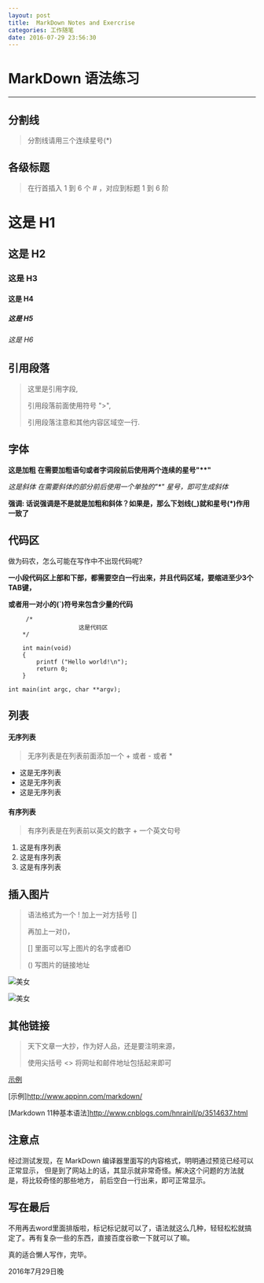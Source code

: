 ```yaml
---
layout: post
title:  MarkDown Notes and Exercrise
categories: 工作随笔
date: 2016-07-29 23:56:30
---
```


# MarkDown  语法练习

*** 

## 分割线

> 分割线请用三个连续星号(\*)

## 各级标题

 > 在行首插入 1 到 6 个 # ，对应到标题 1 到 6 阶

# 这是 H1

## 这是 H2

### 这是 H3 

#### 这是 H4

##### 这是 H5

###### 这是 H6

##  引用段落

 > 这里是引用字段,
 >
 > 引用段落前面使用符号 "\>",
 >
 > 引用段落注意和其他内容区域空一行.


## 字体

 **这是加粗**
 **在需要加粗语句或者字词段前后使用两个连续的星号"\*\*"**

 *这是斜体*
 *在需要斜体的部分前后使用一个单独的"\*" 星号，即可生成斜体*

 __强调: 话说强调是不是就是加粗和斜体？如果是，那么下划线(\_)就和星号(\*)作用一致了__

## 代码区

做为码农，怎么可能在写作中不出现代码呢?

__一小段代码区上部和下部，都需要空白一行出来，并且代码区域，要缩进至少3个TAB键，__

__或者用一对小的(\`)符号来包含少量的代码__

         /*
			            这是代码区
        */

		int main(void)
		{
			printf ("Hello world!\n");
			return 0;
		}


`
    int main(int argc, char **argv);
`



## 列表


#### 无序列表

> 无序列表是在列表前面添加一个 + 或者 - 或者 *

+ 这是无序列表
+ 这是无序列表
+ 这是无序列表


#### 有序列表

> 有序列表是在列表前以英文的数字 + 一个英文句号

1. 这是有序列表
2. 这是有序列表
3. 这是有序列表


## 插入图片

> 语法格式为一个 ! 加上一对方括号 [] 
>
> 再加上一对()，
>
> [] 里面可以写上图片的名字或者ID
>
> () 写图片的链接地址

![美女](http://e.hiphotos.baidu.com/image/pic/item/14ce36d3d539b600be63e95eed50352ac75cb7ae.jpg)

![美女](http://g.hiphotos.baidu.com/image/pic/item/f636afc379310a55dde261fdb54543a9832610f0.jpg "足球宝贝")

## 其他链接

> 天下文章一大抄，作为好人品，还是要注明来源，
>
> 使用尖括号 <> 将网址和邮件地址包括起来即可

[示例](http://www.appinn.com/markdown/ "Markdown 语法说明 ")

[示例]<http://www.appinn.com/markdown/>

[Markdown 11种基本语法]<http://www.cnblogs.com/hnrainll/p/3514637.html>

## 注意点

经过测试发现，在 MarkDown 编译器里面写的内容格式，明明通过预览已经可以正常显示，
但是到了网站上的话，其显示就非常奇怪。解决这个问题的方法就是，将比较奇怪的那些地方，
前后空白一行出来，即可正常显示。


## 写在最后

不用再去word里面排版啦，标记标记就可以了，语法就这么几种，轻轻松松就搞定了。再有复杂一些的东西，直接百度谷歌一下就可以了嘛。

真的适合懒人写作，完毕。

2016年7月29日晚

